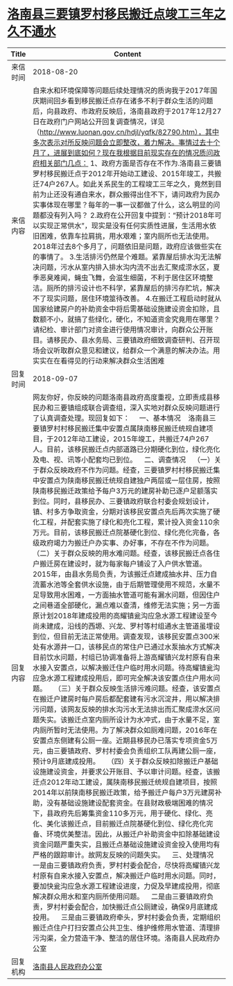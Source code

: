 # <a href="http://www.shangluo.gov.cn/zmhd/ldxxxx.jsp?urltype=leadermail.LeaderMailContentUrl&wbtreeid=1112&leadermailid=4874">洛南县三要镇罗村移民搬迁点竣工三年之久不通水</a>
| Title |                                                                                                                                                                                                                                                                                                                                                                                                                                                                                                                                                                                                                                                                                                                                                            Content                                                                                                                                                                                                                                                                                                                                                                                                                                                                                                                                                                                                                                                                                                                                                             |
|:-----:|--------------------------------------------------------------------------------------------------------------------------------------------------------------------------------------------------------------------------------------------------------------------------------------------------------------------------------------------------------------------------------------------------------------------------------------------------------------------------------------------------------------------------------------------------------------------------------------------------------------------------------------------------------------------------------------------------------------------------------------------------------------------------------------------------------------------------------------------------------------------------------------------------------------------------------------------------------------------------------------------------------------------------------------------------------------------------------------------------------------------------------------------------------------------------------------------------------------------------------------------------------------------------------------------------------------------------------------------------------------------------------------------------------------------------------------------------------------------------------------------------------------------------------|
| 来信时间  | 2018-08-20                                                                                                                                                                                                                                                                                                                                                                                                                                                                                                                                                                                                                                                                                                                                                                                                                                                                                                                                                                                                                                                                                                                                                                                                                                                                                                                                                                                                                                                                                                                     |
| 来信内容  | 自来水和环境保障等问题后续处理情况的质询我于2017年国庆期间回乡看到移民搬迁点存在诸多不利于群众生活的问题后，向县政府、市政府反映后，洛南县政府于2017年12月27日在政府门户网站公开回复调查情况，详见（http://www.luonan.gov.cn/hdjl/yqfk/82790.htm），其中多次表示对所反映问题会立即整改，着力解决。事情过去十个月了，进展到底如何？现在我根据目前现实存在的情况质问政府相关部门几点： 1、政府方面是否存在不作为.洛南县三要镇罗村移民搬迁点于2012年开始动工建设、2015年竣工，共搬迁74户267人。如此关系民生的工程竣工三年之久，竟然到目前为止还没有通自来水，群众搬得出住不下，请问政府为民办实事体现在哪里？每年的一事一议都做了什么，这么明显的问题都没有列入吗？ 2.政府在公开回复中提到：“预计2018年可以实现正常供水”，现实是没有任何实质性进展，生活用水依旧困难，依靠车拉肩挑，用水艰难；室内厕所也无法使用。2018年过去8个多月了，问题依旧是问题，政府应该做些实在的事情了。 3.生活排污仍然是个难题。紧靠屋后排水沟无法解决问题，污水从室内排入排水沟内流不出去汇聚成涝水区，夏季恶臭难闻，蝇虫飞舞，会滋生细菌，不利于居住区环境整洁。厕所的排污设计也不科学，紧靠屋后的排污存贮坑，解决不了现实问题，居住环境筮待改善。 4.在搬迁工程启动时就从国家给建房户的补助资金中将后需基础设施建设资金扣除，且数额不小，就搞了些绿化，硬化，不知道资金究竟用在哪里？请纪检、审计部门对资金进行使用情况审计，向群众公开账目。请移民办、县水务局、三要镇政府细致调查研判、召开现场会议听取群众意见和建议，给群众一个满意的解决办法。用实实在在看得见的行动来解决群众生活困难                                                                                                                                                                                                                                                                                                                                                                                                                                                                                                                                                                                                                                                                                                                                               |
| 回复时间  | 2018-09-07                                                                                                                                                                                                                                                                                                                                                                                                                                                                                                                                                                                                                                                                                                                                                                                                                                                                                                                                                                                                                                                                                                                                                                                                                                                                                                                                                                                                                                                                                                                     |
| 回复内容  | 网友你好，你反映的问题洛南县政府高度重视，立即责成县移民办和三要镇组成联合调查组，深入实地对群众反映问题进行了认真调查处理。现回复如下：     一、基本情况    洛南县三要镇罗村村移民搬迁集中安置点属陕南移民搬迁统规自建项目，于2012年动工建设，2015年竣工，共搬迁74户267人。目前，该移民搬迁点内部道路已分期硬化到位，绿化亮化及电、视、讯等小配套均已到位。    二、调查情况    （一）关于群众反映政府不作为问题。经查，三要镇罗村村移民搬迁集中安置点为陕南移民搬迁统规自建独户两层或一层住房，按照陕南移民搬迁政策给予每户3万元的建房补助已逐户足额落实到位。同时，县移民办、三要镇政府联合村委会规划设计，镇、村多方争取资金，分期对该移民安置点先后两次实施了硬化工程，并配套实施了绿化和亮化工程，累计投入资金110余万元。目前，该移民搬迁点院基硬化到位、绿化亮化完备，各级政府竭力为搬迁户办实事、办好事，不存在不作为问题。    （二）关于群众反映的用水难问题。经查，该移民搬迁点各住户搬迁房在建设时，就为每家每户铺设了入户供水管道。2015年，由县水务局负责，为该搬迁点建成抽水井、压力自流蓄水池等全套供水设施，由于后期管理使用不规范，水量不足导致用水困难，一方面抽水管道可能有漏水问题，但因住户之间巷道全部硬化，漏点难以查清，维修无法实施；另一方面原计划2018年建成投用的高耀镇瓮沟应急水源工程建设至今尚未建成，沿线的西塬、兴龙、罗村等村组通水主管道虽埋设到位，但目前无法正常使用。调查发现，该移民安置点300米处有水源井一口，该移民点的常住户已通过水泵抽水方式解决目前饮水问题，村组已协调准备将上游高耀镇兴龙村原有自来水接入安置点，以解决搬迁住户临时用水问题。待高耀镇瓮沟应急水源工程建成投用后，即可完全解决该安置点住户用水问题。    （三）关于群众反映生活排污难问题。经查，该安置点在搬迁户建房时每户房后都配套建有污水沉淀井，用以解决排污问题，该网友反映的排水沟污水无法排出而汇聚成涝水区问题失实。该搬迁点室内厕所设计为水冲式，由于水量不足，室内厕所暂时无法使用。为了解决群众如厕难问题，2016年在安置点东侧建有公厕一座。近期县移民办已落实专项资金5万元，由三要镇政府、罗村村委会负责组织工队再建公厕一座，预计9月底建成投用。    （四）关于群众反映扣除搬迁户基础设施建设资金，并要求公开账目、予以审计问题。经查，该搬迁点2012年动工建设，属陕南移民搬迁统规自建项目，按照2014年以前陕南移民搬迁政策，给予搬迁户每户3万元建房补助，没有基础设施建设配套资金。在县财政极端困难的情况下，县政府先后筹集资金110多万元，用于硬化、绿化、亮化、美化该搬迁点，目前搬迁点院基硬化到位、绿化亮化完备、环境优美整洁。因此，从搬迁户补助资金中扣除基础建设资金问题严重失实，且搬迁点基础设施建设资金投入使用均有严格的跟踪审计。故网友反映的问题失实。    三、处理情况    一是由三要镇政府负责，罗村村委会配合，尽快将高耀镇兴龙村原有自来水接入安置点，解决搬迁户临时用水问题。同时，要加快瓮沟应急水源工程建设进度，力促及早建成投用，彻底解决群众用水和室内厕所使用问题。    二是由三要镇政府负责，罗村村委会配合，加快搬迁点公厕建设，确保9月底建成投用。    三是由三要镇政府牵头，罗村村委会负责，定期组织搬迁点住户打扫安置点公共卫生、维护维修用水管道、清理排污沟渠，全力营造干净、整洁的居住环境。洛南县人民政府办公室 |
| 回复机构  | <a href="../../categories/agencies/洛南县人民政府办公室.md">洛南县人民政府办公室</a>                                                                                                                                                                                                                                                                                                                                                                                                                                                                                                                                                                                                                                                                                                                                                                                                                                                                                                                                                                                                                                                                                                                                                                                                                                                                                                                                                                                                                                                               |